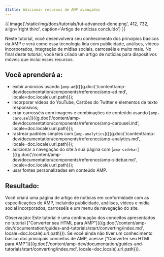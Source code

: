 ```yaml
---
$title: Adicionar recursos de AMP avançados
---
```


{{ image('/static/img/docs/tutorials/tut-advanced-done.png', 412, 732, align='right third', caption='Artigo de notícias concluído') }}

Neste tutorial, você desenvolverá seu conhecimento dos princípios básicos da AMP e verá como essa tecnologia lida com publicidade, análises, vídeos incorporados, integração de mídias sociais, carrosséis e muito mais. No final deste tutorial, você terá criado um artigo de notícias para dispositivos móveis que inclui esses recursos.

## Você aprenderá a:

- exibir anúncios usando [`amp-ad`]({{g.doc('/content/amp-dev/documentation/components/reference/amp-ad.md', locale=doc.locale).url.path}});
- incorporar vídeos do YouTube, Cartões do Twitter e elementos de texto responsivos;
- criar carrosséis com imagens e combinações de conteúdo usando [`amp-carousel`]({{g.doc('/content/amp-dev/documentation/components/reference/amp-carousel.md', locale=doc.locale).url.path}});
- rastrear padrões simples com [`amp-analytics`]({{g.doc('/content/amp-dev/documentation/components/reference/amp-analytics.md', locale=doc.locale).url.path}});
- adicionar a navegação do site à sua página com [`amp-sidebar`]({{g.doc('/content/amp-dev/documentation/components/reference/amp-sidebar.md', locale=doc.locale).url.path}});
- usar fontes personalizadas em conteúdo AMP.

## Resultado:

Você criará uma página de artigo de notícias em conformidade com as especificações de AMP, incluindo publicidade, análises, vídeos e mídia social incorporados, carrosséis e um menu de navegação do site.

Observação: Este tutorial é uma continuação dos conceitos apresentados no tutorial ["Converter seu HTML para AMP"]({{g.doc('/content/amp-dev/documentation/guides-and-tutorials/start/converting/index.md', locale=doc.locale).url.path}}). Se você ainda não tiver um conhecimento básico dos principais conceitos de AMP, acesse ["Converter seu HTML para AMP"]({{g.doc('/content/amp-dev/documentation/guides-and-tutorials/start/converting/index.md', locale=doc.locale).url.path}}).
